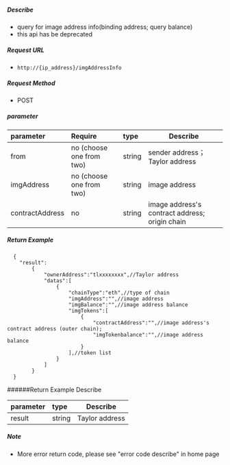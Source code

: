 
##### Describe

- query for image address info(binding address; query balance)
- this api has be deprecated

##### Request URL
- ` http://{ip_address}/imgAddressInfo `

##### Request Method
- POST

##### parameter

|parameter|Require|type|Describe|
|:----    |:---|:----- |-----   |
|from |no  (choose one from two)|string  |sender address；Taylor address|
|imgAddress |no  (choose one from two)|string  |image address|
|contractAddress |no|string  |image address's contract address; origin chain|

##### Return Example

```
  {
    "result":
		{
			"ownerAddress":"tlxxxxxxxx",//Taylor address
			"datas":[
				{
					"chainType":"eth",//type of chain
					"imgAddress":"",//image address
					"imgBalance":"",//image address balance
					"imgTokens":[
						{
							"contractAddress":"",//image address's contract address (outer chain);
							"imgTokenbalance":"",//image address balance
						}
					],//token list
				}
			]
		}
  }
```

######Return Example Describe

|parameter|type|Describe|
|:-----  |:-----|-----
|result |string   |Taylor address  |

##### Note

- More error return code, please see "error code describe" in home page